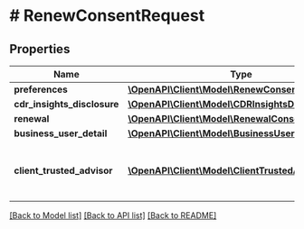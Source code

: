 # # RenewConsentRequest

## Properties

Name | Type | Description | Notes
------------ | ------------- | ------------- | -------------
**preferences** | [**\OpenAPI\Client\Model\RenewConsentPreferences**](RenewConsentPreferences.md) |  | [optional]
**cdr_insights_disclosure** | [**\OpenAPI\Client\Model\CDRInsightsDisclosure**](CDRInsightsDisclosure.md) |  | [optional]
**renewal** | [**\OpenAPI\Client\Model\RenewalConsent**](RenewalConsent.md) |  | [optional]
**business_user_detail** | [**\OpenAPI\Client\Model\BusinessUserDetail**](BusinessUserDetail.md) |  | [optional]
**client_trusted_advisor** | [**\OpenAPI\Client\Model\ClientTrustedAdvisor[]**](ClientTrustedAdvisor.md) | describes information of client trusted advisor. | [optional]

[[Back to Model list]](../../README.md#models) [[Back to API list]](../../README.md#endpoints) [[Back to README]](../../README.md)
